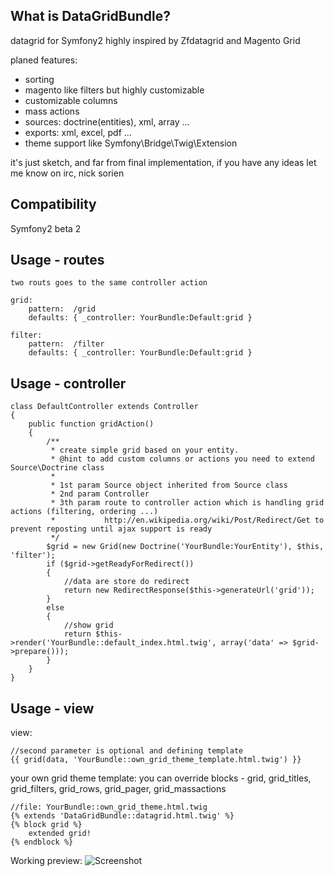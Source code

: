 What is DataGridBundle?
-----

datagrid for Symfony2 highly inspired by Zfdatagrid and Magento Grid

planed features:

 - sorting
 - magento like filters but highly customizable
 - customizable columns
 - mass actions
 - sources: doctrine(entities), xml, array ...
 - exports: xml, excel, pdf ...
 - theme support like Symfony\Bridge\Twig\Extension


it's just sketch, and far from final implementation, if you have any ideas let me know on irc, nick sorien

Compatibility
-----

Symfony2 beta 2

Usage - routes
-----
    two routs goes to the same controller action

    grid:
        pattern:  /grid
        defaults: { _controller: YourBundle:Default:grid }

    filter:
        pattern:  /filter
        defaults: { _controller: YourBundle:Default:grid }

Usage - controller
-----

    class DefaultController extends Controller
    {
        public function gridAction()
        {
            /**
             * create simple grid based on your entity.
             * @hint to add custom columns or actions you need to extend Source\Doctrine class
             *
             * 1st param Source object inherited from Source class
             * 2nd param Controller
             * 3th param route to controller action which is handling grid actions (filtering, ordering ...)
             *           http://en.wikipedia.org/wiki/Post/Redirect/Get to prevent reposting until ajax support is ready
             */
            $grid = new Grid(new Doctrine('YourBundle:YourEntity'), $this, 'filter');
            if ($grid->getReadyForRedirect())
            {
                //data are store do redirect
                return new RedirectResponse($this->generateUrl('grid'));
            }
            else
            {
                //show grid
                return $this->render('YourBundle::default_index.html.twig', array('data' => $grid->prepare()));
            }
        }
    }

Usage - view
-----
view:

    //second parameter is optional and defining template
    {{ grid(data, 'YourBundle::own_grid_theme_template.html.twig') }}

your own grid theme template: you can override blocks - grid, grid_titles, grid_filters, grid_rows, grid_pager, grid_massactions

    //file: YourBundle::own_grid_theme.html.twig
    {% extends 'DataGridBundle::datagrid.html.twig' %}
    {% block grid %}
        extended grid!
    {% endblock %}


Working preview:
<img src="http://vortex-portal.com/datagrid/grid1.png" alt="Screenshot" />
